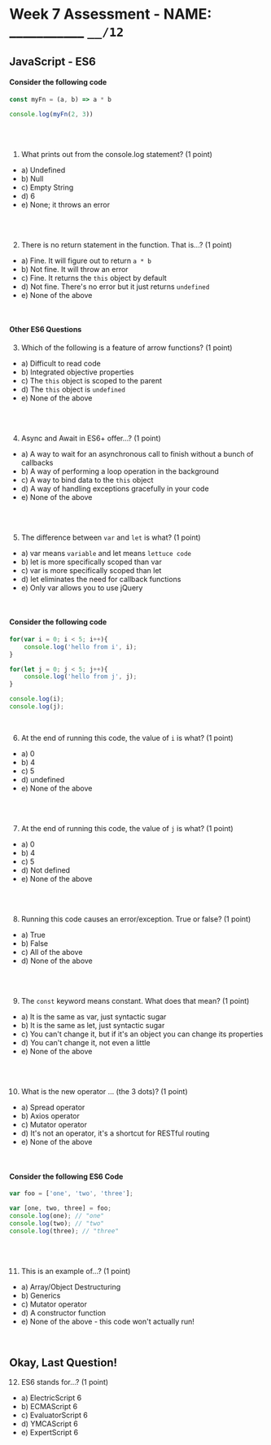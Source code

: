 # Week 7 Assessment - NAME: ___________  `__/12`

## JavaScript - ES6

#### Consider the following code

```javascript
const myFn = (a, b) => a * b

console.log(myFn(2, 3))
```

<br><br>

1. What prints out from the console.log statement? (1 point)

* a) Undefined
* b) Null
* c) Empty String
* d) 6
* e) None; it throws an error 

<br><br>

2. There is no return statement in the function. That is...? (1 point)

* a) Fine. It will figure out to return `a * b`
* b) Not fine. It will throw an error
* c) Fine. It returns the `this` object by default
* d) Not fine. There's no error but it just returns `undefined`
* e) None of the above

<br>

#### Other ES6 Questions

3. Which of the following is a feature of arrow functions? (1 point)

* a) Difficult to read code
* b) Integrated objective properties
* c) The `this` object is scoped to the parent
* d) The `this` object is `undefined`
* e) None of the above

<br><br>

4. Async and Await in ES6+ offer...? (1 point)

* a) A way to wait for an asynchronous call to finish without a bunch of callbacks
* b) A way of performing a loop operation in the background
* c) A way to bind data to the `this` object
* d) A way of handling exceptions gracefully in your code
* e) None of the above

<br><br>

5. The difference between `var` and `let` is what? (1 point)

* a) var means `variable` and let means `lettuce code`
* b) let is more specifically scoped than var
* c) var is more specifically scoped than let
* d) let eliminates the need for callback functions
* e) Only var allows you to use jQuery

<br>

#### Consider the following code

```javascript
for(var i = 0; i < 5; i++){
    console.log('hello from i', i);
}

for(let j = 0; j < 5; j++){
    console.log('hello from j', j);
}

console.log(i);
console.log(j);
```

<br>

6. At the end of running this code, the value of `i` is what? (1 point)

* a) 0
* b) 4
* c) 5
* d) undefined
* e) None of the above

<br><br>

7. At the end of running this code, the value of `j` is what? (1 point)

* a) 0
* b) 4
* c) 5
* d) Not defined
* e) None of the above

<br><br>

8. Running this code causes an error/exception. True or false? (1 point)

* a) True
* b) False
* c) All of the above
* d) None of the above

<br><br>

9. The `const` keyword means constant. What does that mean? (1 point)

* a) It is the same as var, just syntactic sugar
* b) It is the same as let, just syntactic sugar
* c) You can't change it, but if it's an object you can change its properties
* d) You can't change it, not even a little
* e) None of the above

<br><br>

10. What is the new operator ... (the 3 dots)? (1 point)

* a) Spread operator
* b) Axios operator
* c) Mutator operator
* d) It's not an operator, it's a shortcut for RESTful routing
* e) None of the above

<br>

#### Consider the following ES6 Code

```javascript
var foo = ['one', 'two', 'three'];

var [one, two, three] = foo;
console.log(one); // "one"
console.log(two); // "two"
console.log(three); // "three"
```

<br><br>

11. This is an example of...? (1 point)

* a) Array/Object Destructuring
* b) Generics
* c) Mutator operator
* d) A constructor function
* e) None of the above - this code won't actually run!

<br>

## Okay, Last Question!

12. ES6 stands for...? (1 point)

* a) ElectricScript 6
* b) ECMAScript 6
* c) EvaluatorScript 6
* d) YMCAScript 6
* e) ExpertScript 6
